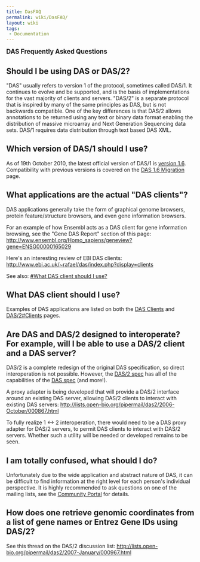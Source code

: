 ```yaml
---
title: DasFAQ
permalink: wiki/DasFAQ/
layout: wiki
tags:
 - Documentation
---
```


<big>**DAS Frequently Asked Questions**</big>

Should I be using DAS or DAS/2?
-------------------------------

"DAS" usually refers to version 1 of the protocol, sometimes called
DAS/1. It continues to evolve and be supported, and is the basis of
implementations for the vast majority of clients and servers. "DAS/2" is
a separate protocol that is inspired by many of the same principles as
DAS, but is not backwards compatible. One of the key differences is that
DAS/2 allows annotations to be returned using any text or binary data
format enabling the distribution of massive microarray and Next
Generation Sequencing data sets. DAS/1 requires data distribution
through text based DAS XML.

Which version of DAS/1 should I use?
------------------------------------

As of 19th October 2010, the latest official version of DAS/1 is
[version 1.6](/wiki/DAS1.6 "wikilink"). Compatibility with previous versions
is covered on the [DAS 1.6 Migration](/wiki/DAS_1.6_Migration "wikilink")
page.

What applications are the actual "DAS clients"?
-----------------------------------------------

DAS applications generally take the form of graphical genome browsers,
protein feature/structure browsers, and even gene information browsers.

For an example of how Ensembl acts as a DAS client for gene information
browsing, see the "Gene DAS Report" section of this page:
<http://www.ensembl.org/Homo_sapiens/geneview?gene=ENSG00000165029>

Here's an interesting review of EBI DAS clients:
<http://www.ebi.ac.uk/~rafael/das/index.php?display=clients>

See also: [\#What DAS client should I
use?](#What_DAS_client_should_I_use? "wikilink")

What DAS client should I use?
-----------------------------

Examples of DAS applications are listed on both the [DAS
Clients](/wiki/DAS/1#Clients "wikilink") and
[DAS/2\#Clients](/wiki/DAS/2#Clients "wikilink") pages.

Are DAS and DAS/2 designed to interoperate? For example, will I be able to use a DAS/2 client and a DAS server?
---------------------------------------------------------------------------------------------------------------

DAS/2 is a complete redesign of the original DAS specification, so
direct interoperation is not possible. However, the [DAS/2
spec](http://biodas.org/documents/das2/das2_protocol.html) has all of
the capabilities of the [DAS
spec](http://www.biodas.org/documents/spec.html) (and more!).

A proxy adapter is being developed that will provide a DAS/2 interface
around an existing DAS server, allowing DAS/2 clients to interact with
existing DAS servers:
<http://lists.open-bio.org/pipermail/das2/2006-October/000867.html>

To fully realize 1 &lt;-&gt; 2 interoperation, there would need to be a
DAS proxy adapter for DAS/2 servers, to permit DAS clients to interact
with DAS/2 servers. Whether such a utility will be needed or developed
remains to be seen.

I am totally confused, what should I do?
----------------------------------------

Unfortunately due to the wide application and abstract nature of DAS, it
can be difficult to find information at the right level for each
person's individual perspective. It is highly recommended to ask
questions on one of the mailing lists, see the [Community
Portal](/wiki/BioDAS:Community_Portal "wikilink") for details.

How does one retrieve genomic coordinates from a list of gene names or Entrez Gene IDs using DAS/2?
---------------------------------------------------------------------------------------------------

See this thread on the DAS/2 discussion list:
<http://lists.open-bio.org/pipermail/das2/2007-January/000967.html>
